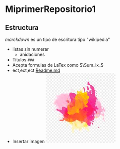 # MiprimerRepositorio1

## Estructura
_marckdown_ es un tipo de escritura tipo "wikipedia"
* listas sin numerar
     * anidaciones 
* Titulos `###`
* Acepta formulas de LaTex como $\Sum_ix_$
* ect,ect,ect [Readme.md](https://github.com/kev-gz/MiprimerRepositorio1/edit/main/README.md)
* Insertar imagen ![image](./mancha.jpeg)

